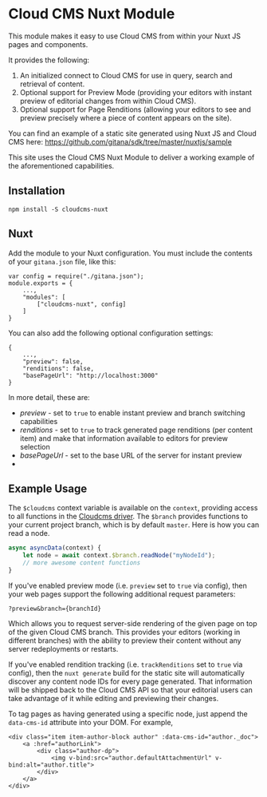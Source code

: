 # Cloud CMS Nuxt Module

This module makes it easy to use Cloud CMS from within your Nuxt JS pages and components.

It provides the following:

1. An initialized connect to Cloud CMS for use in query, search and retrieval of content.
2. Optional support for Preview Mode (providing your editors with instant preview of editorial changes from within Cloud CMS).
3. Optional support for Page Renditions (allowing your editors to see and preview precisely where a piece of content appears on the site).

You can find an example of a static site generated using Nuxt JS and Cloud CMS here: https://github.com/gitana/sdk/tree/master/nuxtjs/sample

This site uses the Cloud CMS Nuxt Module to deliver a working example of the aforementioned capabilities.

## Installation

`npm install -S cloudcms-nuxt`

## Nuxt

Add the module to your Nuxt configuration.  You must include the contents of your `gitana.json` file, like this:

```
var config = require("./gitana.json");
module.exports = {
    ...,
    "modules": [
        ["cloudcms-nuxt", config]
    ]
}
```

You can also add the following optional configuration settings:

```
{
    ...,
    "preview": false,
    "renditions": false,
    "basePageUrl": "http://localhost:3000"
}
```

In more detail, these are:

- *preview* - set to `true` to enable instant preview and branch switching capabilities
- *renditions* - set to `true` to track generated page renditions (per content item) and make that information available to editors for preview selection
- *basePageUrl* - set to the base URL of the server for instant preview
- 

## Example Usage

The `$cloudcms` context variable is available on the `context`, providing access to all functions in the [Cloudcms driver](https://github.com/gitana/cloudcms-javascript-driver). The `$branch` provides functions to your current project branch, which is by default `master`.   Here is how you can read a node.

```javascript
async asyncData(context) {
    let node = await context.$branch.readNode("myNodeId");
    // more awesome content functions
}
```

If you've enabled preview mode (i.e. `preview` set to `true` via config), then your web pages support the following 
additional request parameters:

    ?preview&branch={branchId}

Which allows you to request server-side rendering of the given page on top of the given Cloud CMS branch.  This provides
your editors (working in different branches) with the ability to preview their content without any server redeployments
or restarts.

If you've enabled rendition tracking (i.e. `trackRenditions` set to `true` via config), then the `nuxt generate` build
for the static site will automatically discover any content node IDs for every page generated.  That information will
be shipped back to the Cloud CMS API so that your editorial users can take advantage of it while editing and previewing
their changes.

To tag pages as having generated using a specific node, just append the `data-cms-id` attribute into your DOM.  For example,

    <div class="item item-author-block author" :data-cms-id="author._doc">
        <a :href="authorLink">
            <div class="author-dp">
                <img v-bind:src="author.defaultAttachmentUrl" v-bind:alt="author.title">
            </div>
        </a>
    </div>
